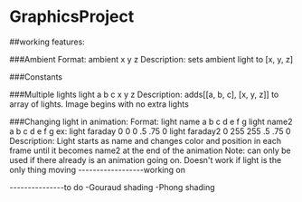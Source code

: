 # GraphicsProject

##working features:

###Ambient
Format: ambient x y z
Description: sets ambient light to [x, y, z]

###Constants

###Multiple lights
light a b c x y z
Description: adds[[a, b, c], [x, y, z]] to array of lights. Image begins with no extra lights

###Changing light in animation:
Format:
light name a b c d e f g
light name2 a b c d e f g
ex:
light faraday 0 0 0 .5 .75 0
light faraday2 0 255 255 .5 .75 0
Description: Light starts as name and changes color and position in each frame until it becomes name2 at the end of the animation
Note: can only be used if there already is an animation going on. Doesn't work if light is the only thing moving
------------------working on

---------------to do
-Gouraud shading
-Phong shading

